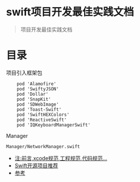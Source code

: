 # swift项目开发最佳实践文档

> 项目开发最佳实践文档

# 目录

项目引入框架包
```
    pod 'Alamofire'
    pod 'SwiftyJSON'
    pod 'Dollar'
    pod 'SnapKit'
    pod 'SDWebImage'
    pod 'Toast-Swift'
    pod 'SwiftHEXColors'
    pod 'ReactiveSwift'
    pod 'IQKeyboardManagerSwift'
```

Manager   
```
Manager/NetworkManager.swift

```

* [注:前言,xcode规范,工程规范,代码规范...](https://github.com/roycms/IosCodeSpecification)
* [Swift开源项目推荐](SwiftProjectRecommend.md)
* [参考](reference.md)


 
